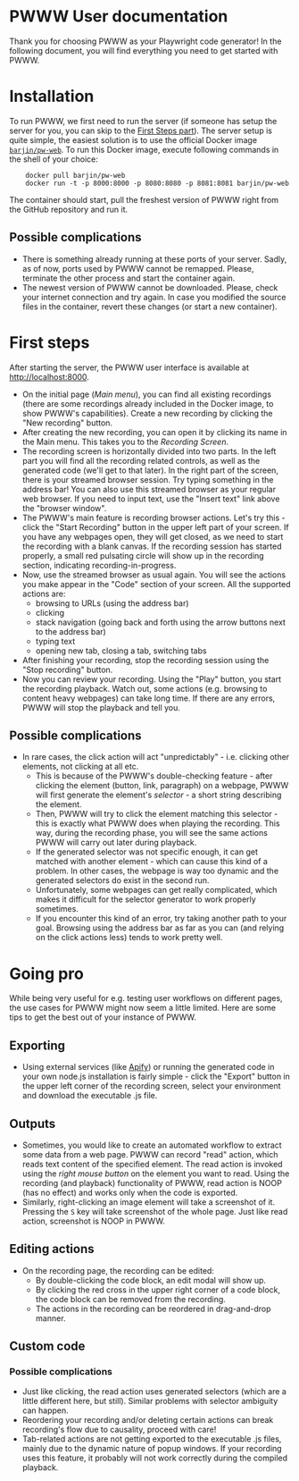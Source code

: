 # PWWW User documentation
Thank you for choosing PWWW as your Playwright code generator! In the following document, you will find everything you need to get started with PWWW. 
# Installation
To run PWWW, we first need to run the server (if someone has setup the server for you, you can skip to the [First Steps part](./userdocumentation.md#first-steps)).
The server setup is quite simple, the easiest solution is to use the official Docker image [`barjin/pw-web`](https://hub.docker.com/repository/docker/barjin/pw-web).
To run this Docker image, execute following commands in the shell of your choice:
```
    docker pull barjin/pw-web
    docker run -t -p 8000:8000 -p 8080:8080 -p 8081:8081 barjin/pw-web
```
The container should start, pull the freshest version of PWWW right from the GitHub repository and run it.
## Possible complications
- There is something already running at these ports of your server. Sadly, as of now, ports used by PWWW cannot be remapped. Please, terminate the other process and start the container again.
- The newest version of PWWW cannot be downloaded. Please, check your internet connection and try again. In case you modified the source files in the container, revert these changes (or start a new container).
# First steps
After starting the server, the PWWW user interface is available at [http://localhost:8000](http://localhost:8000).
- On the initial page (*Main menu*), you can find all existing recordings (there are some recordings already included in the Docker image, to show PWWW's capabilities). Create a new recording by clicking the "New recording" button.
- After creating the new recording, you can open it by clicking its name in the Main menu. This takes you to the *Recording Screen*.
- The recording screen is horizontally divided into two parts. In the left part you will find all the recording related controls, as well as the generated code (we'll get to that later). In the right part of the screen, there is your streamed browser session. Try typing something in the address bar! You can also use this streamed browser as your regular web browser. If you need to input text, use the "Insert text" link above the "browser window". 
- The PWWW's main feature is recording browser actions. Let's try this - click the "Start Recording" button in the upper left part of your screen. If you have any webpages open, they will get closed, as we need to start the recording with a blank canvas. If the recording session has started properly, a small red pulsating circle will show up in the recording section, indicating recording-in-progress.
- Now, use the streamed browser as usual again. You will see the actions you make appear in the "Code" section of your screen. All the supported actions are:
    - browsing to URLs (using the address bar)
    - clicking
    - stack navigation (going back and forth using the arrow buttons next to the address bar)
    - typing text
    - opening new tab, closing a tab, switching tabs
- After finishing your recording, stop the recording session using the "Stop recording" button.
- Now you can review your recording. Using the "Play" button, you start the recording playback. Watch out, some actions (e.g. browsing to content heavy webpages) can take long time. If there are any errors, PWWW will stop the playback and tell you.
## Possible complications
- In rare cases, the click action will act "unpredictably" - i.e. clicking other elements, not clicking at all etc. 
    - This is because of the PWWW's double-checking feature - after clicking the element (button, link, paragraph) on a webpage, PWWW will first generate the element's *selector* - a short string describing the element. 
    - Then, PWWW will try to click the element matching this selector - this is exactly what PWWW does when playing the recording. This way, during the recording phase, you will see the same actions PWWW will carry out later during playback.
    - If the generated selector was not specific enough, it can get matched with another element - which can cause this kind of a problem. In other cases, the webpage is way too dynamic and the generated selectors do exist in the second run.
    - Unfortunately, some webpages can get really complicated, which makes it difficult for the selector generator to work properly sometimes. 
    - If you encounter this kind of an error, try taking another path to your goal. Browsing using the address bar as far as you can (and relying on the click actions less) tends to work pretty well.
# Going pro
While being very useful for e.g. testing user workflows on different pages, the use cases for PWWW might now seem a little limited. Here are some tips to get the best out of your instance of PWWW.
## Exporting
- Using external services (like [Apify](https://apify.com/)) or running the generated code in your own node.js installation is fairly simple - click the "Export" button in the upper left corner of the recording screen, select your environment and download the executable .js file.
## Outputs
- Sometimes, you would like to create an automated workflow to extract some data from a web page. PWWW can record "read" action, which reads text content of the specified element. The read action is invoked using the *right mouse button* on the element you want to read. Using the recording (and playback) functionality of PWWW, read action is NOOP (has no effect) and works only when the code is exported.
- Similarly, right-clicking an image element will take a screenshot of it. Pressing the `S` key will take screenshot of the whole page. Just like read action, screenshot is NOOP in PWWW.
## Editing actions
- On the recording page, the recording can be edited:
    - By double-clicking the code block, an edit modal will show up. 
    - By clicking the red cross in the upper right corner of a code block, the code block can be removed from the recording.
    - The actions in the recording can be reordered in drag-and-drop manner.
## Custom code

### Possible complications
- Just like clicking, the read action uses generated selectors (which are a little different here, but still). Similar problems with selector ambiguity can happen.
- Reordering your recording and/or deleting certain actions can break recording's flow due to causality, proceed with care!
- Tab-related actions are not getting exported to the executable .js files, mainly due to the dynamic nature of popup windows. If your recording uses this feature, it probably will not work correctly during the compiled playback.
